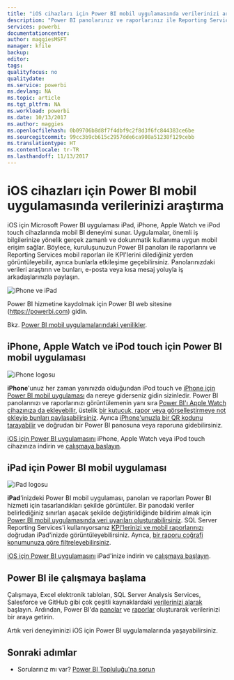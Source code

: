 ```yaml
---
title: "iOS cihazları için Power BI mobil uygulamasında verilerinizi araştırma"
description: "Power BI panolarınız ve raporlarınız ile Reporting Services mobil raporları ve KPI'lerini iPad, iPhone, Apple Watch ve iPod touch cihazlarınızda görüntüleyin ve bunlarla etkileşime geçin."
services: powerbi
documentationcenter: 
author: maggiesMSFT
manager: kfile
backup: 
editor: 
tags: 
qualityfocus: no
qualitydate: 
ms.service: powerbi
ms.devlang: NA
ms.topic: article
ms.tgt_pltfrm: NA
ms.workload: powerbi
ms.date: 10/13/2017
ms.author: maggies
ms.openlocfilehash: 0b09706b8d8f7f4dbf9c2f8d3f6fc844383ce6be
ms.sourcegitcommit: 99cc3b9cb615c2957dde6ca908a51238f129cebb
ms.translationtype: HT
ms.contentlocale: tr-TR
ms.lasthandoff: 11/13/2017
---
```

# <a name="explore-your-data-on-the-power-bi-mobile-app-for-ios-devices"></a>iOS cihazları için Power BI mobil uygulamasında verilerinizi araştırma
iOS için Microsoft Power BI uygulaması iPad, iPhone, Apple Watch ve iPod touch cihazlarında mobil BI deneyimi sunar. Uygulamalar, önemli iş bilgilerinize yönelik gerçek zamanlı ve dokunmatik kullanıma uygun mobil erişim sağlar. Böylece, kuruluşunuzun Power BI panoları ile raporlarını ve Reporting Services mobil raporları ile KPI'lerini dilediğiniz yerden görüntüleyebilir, ayrıca bunlarla etkileşime geçebilirsiniz. Panolarınızdaki verileri araştırın ve bunları, e-posta veya kısa mesaj yoluyla iş arkadaşlarınızla paylaşın.

![iPhone ve iPad](media/mobile-ios-ipad-iphone-apps/pbi_ipad_iphonedevices.png)

Power BI hizmetine kaydolmak için Power BI web sitesine (https://powerbi.com) gidin.

Bkz. [Power BI mobil uygulamalarındaki yenilikler](mobile-whats-new-in-the-mobile-apps.md).

## <a name="power-bi-mobile-app-for-iphone-apple-watch-and-ipod-touch"></a>iPhone, Apple Watch ve iPod touch için Power BI mobil uygulaması
![iPhone logosu](media/mobile-ios-ipad-iphone-apps/iphone-logo-40-px.png)

**iPhone**'unuz her zaman yanınızda olduğundan iPod touch ve [iPhone için Power BI mobil uygulaması](mobile-ipad-app-get-started.md) da nereye giderseniz gidin sizinledir. Power BI panolarınızı ve raporlarınızı görüntülemenin yanı sıra [Power BI'ı Apple Watch cihazınıza da ekleyebilir](mobile-apple-watch.md), üstelik [bir kutucuk, rapor veya görselleştirmeye not ekleyip bunları paylaşabilirsiniz](mobile-annotate-and-share-a-tile-from-the-mobile-apps.md). Ayrıca [iPhone'unuzla bir QR kodunu tarayabilir](mobile-apps-qr-code.md) ve doğrudan bir Power BI panosuna veya raporuna gidebilirsiniz.

[iOS için Power BI uygulamasını](http://go.microsoft.com/fwlink/?LinkId=522062) iPhone, Apple Watch veya iPod touch cihazınıza indirin ve [çalışmaya başlayın](mobile-iphone-app-get-started.md).

## <a name="power-bi-mobile-app-for-ipad"></a>iPad için Power BI mobil uygulaması
![iPad logosu](media/mobile-ios-ipad-iphone-apps/ipad-logo-40-px.png)

**iPad**'inizdeki Power BI mobil uygulaması, panoları ve raporları Power BI hizmeti için tasarlandıkları şekilde görüntüler. Bir panodaki veriler belirlediğiniz sınırları aşacak şekilde değiştirildiğinde bildirim almak için [Power BI mobil uygulamasında veri uyarıları oluşturabilirsiniz](mobile-set-data-alerts-in-the-mobile-apps.md). SQL Server Reporting Services'i kullanıyorsanız [KPI'lerinizi ve mobil raporlarınızı](mobile-app-ssrs-kpis-mobile-on-premises-reports.md) doğrudan iPad'inizde görüntüleyebilirsiniz. Ayrıca, [bir raporu coğrafi konumunuza göre filtreleyebilirsiniz](mobile-apps-geographic-filtering.md).  

[iOS için Power BI uygulamasını](http://go.microsoft.com/fwlink/?LinkId=522062) iPad'inize indirin ve [çalışmaya başlayın](mobile-ipad-app-get-started.md).

## <a name="get-started-with-power-bi"></a>Power BI ile çalışmaya başlama
Çalışmaya, Excel elektronik tabloları, SQL Server Analysis Services, Salesforce ve GitHub gibi çok çeşitli kaynaklardaki [verilerinizi alarak](service-get-data.md) başlayın. Ardından, Power BI'da [panolar](service-dashboards.md) ve [raporlar](service-reports.md) oluşturarak verilerinizi bir araya getirin.

Artık veri deneyiminizi iOS için Power BI uygulamalarında yaşayabilirsiniz.

## <a name="next-steps"></a>Sonraki adımlar
* Sorularınız mı var? [Power BI Topluluğu'na sorun](http://community.powerbi.com/)

